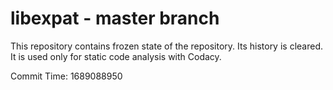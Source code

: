 # libexpat - master branch

This repository contains frozen state of the repository.
Its history is cleared. It is used only for static code
analysis with Codacy.

Commit Time: 1689088950